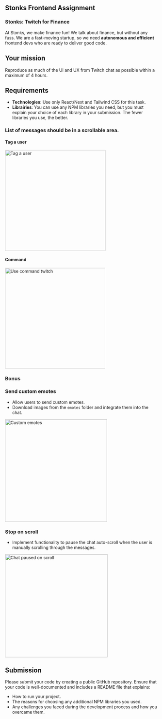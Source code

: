 ## Stonks Frontend Assignment

### Stonks: Twitch for Finance

At Stonks, we make finance fun! We talk about finance, but without any fuss. We are a fast-moving startup, so we need **autonomous and efficient** frontend devs who are ready to deliver good code.

## Your mission

Reproduce as much of the UI and UX from Twitch chat as possible within a maximum of 4 hours.

## Requirements

- **Technologies**: Use only React/Next and Tailwind CSS for this task.
- **Librairies**: You can use any NPM libraries you need, but you must explain your choice of each library in your submission. The fewer libraries you use, the better.

### List of messages should be in a scrollable area.

#### Tag a user

<img width="331" alt="Tag a user" src="https://github.com/joinstonks/assignment-frontend/assets/8247995/178c8a34-ae5a-4678-8e58-67ad649f8da6">

#### Command

<img width="330" alt="Use command twitch" src="https://github.com/joinstonks/assignment-frontend/assets/8247995/a1bd20c2-f6a4-4183-bb87-1c4ae9ee9b7b">

### Bonus

### Send custom emotes

- Allow users to send custom emotes.
- Download images from the `emotes` folder and integrate them into the chat.

<img width="336" alt="Custom emotes" src="https://github.com/joinstonks/assignment-frontend/assets/8247995/f70507f3-aecb-451c-ac44-89adf507f0df">

### Stop on scroll

- Implement functionality to pause the chat auto-scroll when the user is manually scrolling through the messages.

<img width="338" alt="Chat paused on scroll" src="https://github.com/joinstonks/assignment-frontend/assets/8247995/25c667e5-9c2a-4911-a6e8-a51654163f40">

## Submission

Please submit your code by creating a public GitHub repository. Ensure that your code is well-documented and includes a README file that explains:

- How to run your project.
- The reasons for choosing any additional NPM libraries you used.
- Any challenges you faced during the development process and how you overcame them.
